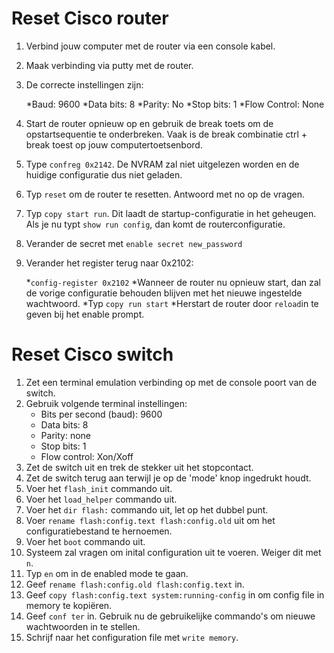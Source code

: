 # Reset Cisco router 
1. Verbind jouw computer met de router via een console kabel. 

2. Maak verbinding via putty met de router. 

3. De correcte instellingen zijn:

    *Baud: 9600
    *Data bits: 8
    *Parity: No
    *Stop bits: 1
    *Flow Control: None


5. Start de router opnieuw op en gebruik de break toets om de opstartsequentie te onderbreken. Vaak is de break combinatie ctrl + break toest op jouw computertoetsenbord. 

6. Type `confreg 0x2142`.  De NVRAM zal niet uitgelezen worden en de huidige configuratie dus niet geladen.
7. Typ `reset` om de router te resetten. Antwoord met no op de vragen. 

8. Typ `copy start run`.  Dit laadt de startup-configuratie in het geheugen. Als je nu typt `show run config`, dan komt de routerconfiguratie. 

8. Verander de secret met `enable secret new_password`

9. Verander het register terug naar 0x2102:

    *`config-register 0x2102`
    *Wanneer de router nu opnieuw start, dan zal de vorige configuratie behouden blijven met het nieuwe ingestelde wachtwoord.
    *Typ `copy run start`
    *Herstart de router door `reload`in te geven bij het enable prompt.

# Reset Cisco switch

1. Zet een terminal emulation verbinding op met de console poort van de switch.
2. Gebruik volgende terminal instellingen:
    * Bits per second (baud): 9600
    * Data bits: 8
    * Parity: none
    * Stop bits: 1
    * Flow control: Xon/Xoff
3. Zet de switch uit en trek de stekker uit het stopcontact.
4. Zet de switch terug aan terwijl je op de 'mode' knop ingedrukt houdt. 
5. Voer het `flash_init` commando uit. 
6. Voer het `load_helper` commando uit. 
7. Voer het `dir flash:` commando uit, let op het dubbel punt.
8. Voer `rename flash:config.text flash:config.old` uit om het configuratiebestand te hernoemen.
9. Voer het `boot` commando uit.
10. Systeem zal vragen om inital configuration uit te voeren. Weiger dit met `n`.
11. Typ `en` om in de enabled mode te gaan.
12. Geef `rename flash:config.old flash:config.text` in.
13. Geef `copy flash:config.text system:running-config` in om config file in memory te kopiëren. 
14. Geef `conf ter` in. Gebruik nu de gebruikelijke commando's om nieuwe wachtwoorden in te stellen. 
15. Schrijf naar het configuration file met `write memory`. 
